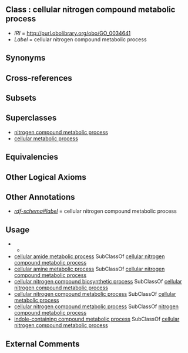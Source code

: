 
## Class : cellular nitrogen compound metabolic process

 * *IRI* = http://purl.obolibrary.org/obo/GO_0034641
 * *Label* = cellular nitrogen compound metabolic process

## Synonyms


## Cross-references


## Subsets


## Superclasses

 * [nitrogen compound metabolic process](../../GO/07/GO_0006807.md)
 * [cellular metabolic process](../../GO/37/GO_0044237.md)

## Equivalencies


## Other Logical Axioms


## Other Annotations

 * *[rdf-schema#label](../../el/rdf-schema#label.md)* = cellular nitrogen compound metabolic process

## Usage

 * -
 * [cellular amide metabolic process](../../GO/03/GO_0043603.md) SubClassOf [cellular nitrogen compound metabolic process](../../GO/41/GO_0034641.md)
 * [cellular amine metabolic process](../../GO/06/GO_0044106.md) SubClassOf [cellular nitrogen compound metabolic process](../../GO/41/GO_0034641.md)
 * [cellular nitrogen compound biosynthetic process](../../GO/71/GO_0044271.md) SubClassOf [cellular nitrogen compound metabolic process](../../GO/41/GO_0034641.md)
 * [cellular nitrogen compound metabolic process](../../GO/41/GO_0034641.md) SubClassOf [cellular metabolic process](../../GO/37/GO_0044237.md)
 * [cellular nitrogen compound metabolic process](../../GO/41/GO_0034641.md) SubClassOf [nitrogen compound metabolic process](../../GO/07/GO_0006807.md)
 * [indole-containing compound metabolic process](../../GO/30/GO_0042430.md) SubClassOf [cellular nitrogen compound metabolic process](../../GO/41/GO_0034641.md)

## External Comments

